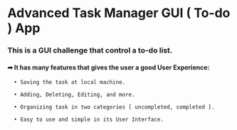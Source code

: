 # Advanced Task Manager GUI ( To-do ) App
### This is a GUI challenge that control a to-do list.
#### ➡ It has many features that gives the user a good User Experience:

      • Saving the task at local machine.
  
      • Adding, Deleting, Editing, and more.
  
      • Organizing task in two categories [ uncompleted, completed ].
  
      • Easy to use and simple in its User Interface.

  
